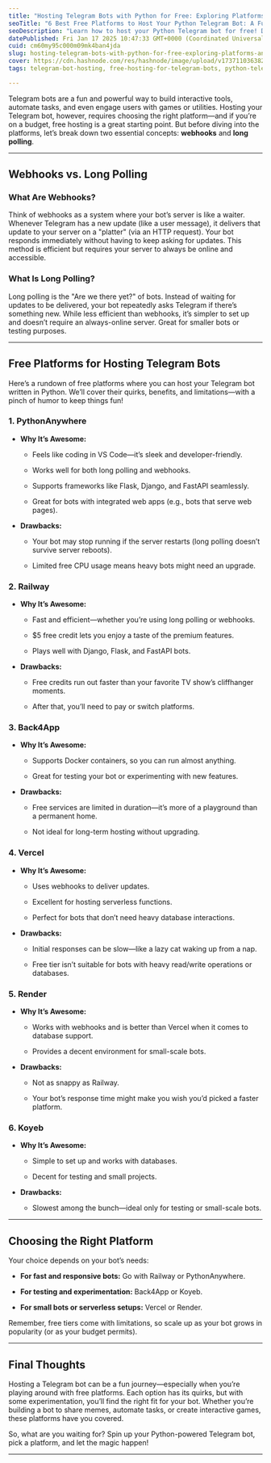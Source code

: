```yaml
---
title: "Hosting Telegram Bots with Python for Free: Exploring Platforms and Their Quirks"
seoTitle: "6 Best Free Platforms to Host Your Python Telegram Bot: A Fun and Easy"
seoDescription: "Learn how to host your Python Telegram bot for free! Discover the best platforms, including PythonAnywhere, Railway, and Vercel, with a comparison of webhoo"
datePublished: Fri Jan 17 2025 10:47:33 GMT+0000 (Coordinated Universal Time)
cuid: cm60my95c000m09mk4ban4jda
slug: hosting-telegram-bots-with-python-for-free-exploring-platforms-and-their-quirks
cover: https://cdn.hashnode.com/res/hashnode/image/upload/v1737110363828/56b23256-e269-4f72-8bc3-c7ceb3c4ca7b.jpeg
tags: telegram-bot-hosting, free-hosting-for-telegram-bots, python-telegram-bot-hosting, webhooks-vs-long-polling, best-free-platforms-for-bots, host-telegram-bot-on-pythonanywhere, railway-hosting-for-telegram-bots, vercel-vs-render-for-bots, hosting-telegram-bots-with-python, free-bot-hosting-platforms-comparison, telegram-bot-development-guide, how-to-host-a-telegram-bot, django-and-flask-bot-hosting, python-bot-hosting-tips, free-docker-hosting-for-bots

---
```


Telegram bots are a fun and powerful way to build interactive tools, automate tasks, and even engage users with games or utilities. Hosting your Telegram bot, however, requires choosing the right platform—and if you’re on a budget, free hosting is a great starting point. But before diving into the platforms, let’s break down two essential concepts: **webhooks** and **long polling**.

---

## Webhooks vs. Long Polling

### **What Are Webhooks?**

Think of webhooks as a system where your bot’s server is like a waiter. Whenever Telegram has a new update (like a user message), it delivers that update to your server on a "platter" (via an HTTP request). Your bot responds immediately without having to keep asking for updates. This method is efficient but requires your server to always be online and accessible.

### **What Is Long Polling?**

Long polling is the "Are we there yet?" of bots. Instead of waiting for updates to be delivered, your bot repeatedly asks Telegram if there’s something new. While less efficient than webhooks, it’s simpler to set up and doesn’t require an always-online server. Great for smaller bots or testing purposes.

---

## Free Platforms for Hosting Telegram Bots

Here’s a rundown of free platforms where you can host your Telegram bot written in Python. We’ll cover their quirks, benefits, and limitations—with a pinch of humor to keep things fun!

### 1\. **PythonAnywhere**

* **Why It’s Awesome:**
    
    * Feels like coding in VS Code—it’s sleek and developer-friendly.
        
    * Works well for both long polling and webhooks.
        
    * Supports frameworks like Flask, Django, and FastAPI seamlessly.
        
    * Great for bots with integrated web apps (e.g., bots that serve web pages).
        
* **Drawbacks:**
    
    * Your bot may stop running if the server restarts (long polling doesn’t survive server reboots).
        
    * Limited free CPU usage means heavy bots might need an upgrade.
        

### 2\. **Railway**

* **Why It’s Awesome:**
    
    * Fast and efficient—whether you’re using long polling or webhooks.
        
    * $5 free credit lets you enjoy a taste of the premium features.
        
    * Plays well with Django, Flask, and FastAPI bots.
        
* **Drawbacks:**
    
    * Free credits run out faster than your favorite TV show’s cliffhanger moments.
        
    * After that, you’ll need to pay or switch platforms.
        

### 3\. **Back4App**

* **Why It’s Awesome:**
    
    * Supports Docker containers, so you can run almost anything.
        
    * Great for testing your bot or experimenting with new features.
        
* **Drawbacks:**
    
    * Free services are limited in duration—it’s more of a playground than a permanent home.
        
    * Not ideal for long-term hosting without upgrading.
        

### 4\. **Vercel**

* **Why It’s Awesome:**
    
    * Uses webhooks to deliver updates.
        
    * Excellent for hosting serverless functions.
        
    * Perfect for bots that don’t need heavy database interactions.
        
* **Drawbacks:**
    
    * Initial responses can be slow—like a lazy cat waking up from a nap.
        
    * Free tier isn’t suitable for bots with heavy read/write operations or databases.
        

### 5\. **Render**

* **Why It’s Awesome:**
    
    * Works with webhooks and is better than Vercel when it comes to database support.
        
    * Provides a decent environment for small-scale bots.
        
* **Drawbacks:**
    
    * Not as snappy as Railway.
        
    * Your bot’s response time might make you wish you’d picked a faster platform.
        

### 6\. **Koyeb**

* **Why It’s Awesome:**
    
    * Simple to set up and works with databases.
        
    * Decent for testing and small projects.
        
* **Drawbacks:**
    
    * Slowest among the bunch—ideal only for testing or small-scale bots.
        

---

## Choosing the Right Platform

Your choice depends on your bot’s needs:

* **For fast and responsive bots:** Go with Railway or PythonAnywhere.
    
* **For testing and experimentation:** Back4App or Koyeb.
    
* **For small bots or serverless setups:** Vercel or Render.
    

Remember, free tiers come with limitations, so scale up as your bot grows in popularity (or as your budget permits).

---

## Final Thoughts

Hosting a Telegram bot can be a fun journey—especially when you’re playing around with free platforms. Each option has its quirks, but with some experimentation, you’ll find the right fit for your bot. Whether you’re building a bot to share memes, automate tasks, or create interactive games, these platforms have you covered.

So, what are you waiting for? Spin up your Python-powered Telegram bot, pick a platform, and let the magic happen!

---